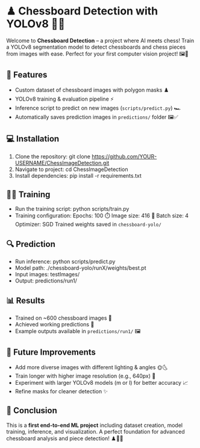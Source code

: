 # ♟ Chessboard Detection with YOLOv8 🤖✨

Welcome to **Chessboard Detection** – a project where AI meets chess! Train a YOLOv8 segmentation model to detect chessboards and chess pieces from images with ease. Perfect for your first computer vision project! 🖼️🧠

## 🚀 Features
- Custom dataset of chessboard images with polygon masks ♟️
- YOLOv8 training & evaluation pipeline ⚡
- Inference script to predict on new images (`scripts/predict.py`) 🏎️
- Automatically saves prediction images in `predictions/` folder 🖼️✅

## 💻 Installation
1. Clone the repository:
    git clone https://github.com/YOUR-USERNAME/ChessImageDetection.git
2. Navigate to project:
   cd ChessImageDetection
3. Install dependencies:
   pip install -r requirements.txt

## 🏋️‍♂️ Training
- Run the training script:
   python scripts/train.py
- Training configuration:
  Epochs: 100 ⏱️
  Image size: 416 📐
  Batch size: 4
  Optimizer: SGD
  Trained weights saved in `chessboard-yolo/`

## 🔍 Prediction
- Run inference:
   python scripts/predict.py
- Model path: ./chessboard-yolo/runX/weights/best.pt
- Input images: testImages/
- Output: predictions/run1/

## 📊 Results
- Trained on ~600 chessboard images 📸
- Achieved working predictions 🎯
- Example outputs available in `predictions/run1/` 🖼️

## 🌟 Future Improvements
- Add more diverse images with different lighting & angles 🌞🌜
- Train longer with higher image resolution (e.g., 640px) 📏
- Experiment with larger YOLOv8 models (m or l) for better accuracy 📈
- Refine masks for cleaner detection ✨

## 🏁 Conclusion
This is a **first end-to-end ML project** including dataset creation, model training, inference, and visualization. A perfect foundation for advanced chessboard analysis and piece detection! ♟️🤖💡
